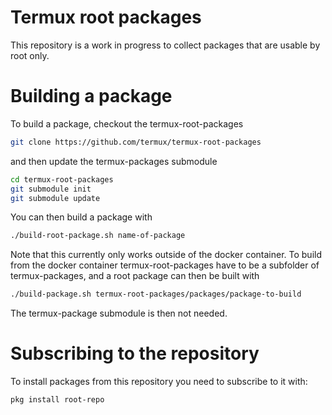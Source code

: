 # Termux root packages
This repository is a work in progress to collect packages that are usable by root only.

# Building a package
To build a package, checkout the termux-root-packages
```sh
git clone https://github.com/termux/termux-root-packages
```
and then update the termux-packages submodule
```sh
cd termux-root-packages
git submodule init
git submodule update
```
You can then build a package with
```sh
./build-root-package.sh name-of-package
```
Note that this currently only works outside of the docker container.
To build from the docker container termux-root-packages have to be a subfolder of termux-packages, and a root package can then be built with
```sh
./build-package.sh termux-root-packages/packages/package-to-build
```
The termux-package submodule is then not needed.

# Subscribing to the repository
To install packages from this repository you need to subscribe to it with:
```sh
pkg install root-repo
```

